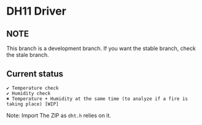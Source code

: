 ﻿# DH11 Driver #

## NOTE ##
This branch is a development branch. If you want the stable branch, check the stale branch.

## Current status ##
	✔ Temperature check
	✔ Humidity check
	✖ Temperature + Humidity at the same time (to analyze if a fire is taking place) [WIP]

Note: Import The ZIP as `dht.h` relies on it.